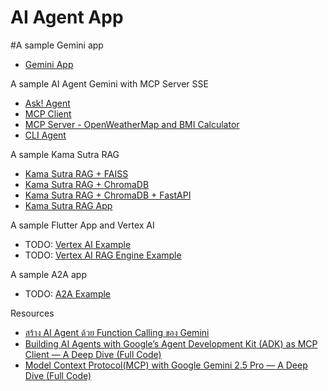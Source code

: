 # AI Agent App

#A sample Gemini app

* [Gemini App](/app/)

A sample AI Agent Gemini with MCP Server SSE

* [Ask! Agent](/ask/)
* [MCP Client](/mcp_client/)
* [MCP Server - OpenWeatherMap and BMI Calculator](/mcp_server/)
* [CLI Agent](/mcp_host/)

A sample Kama Sutra RAG

* [Kama Sutra RAG + FAISS](/rag/)
* [Kama Sutra RAG + ChromaDB](/rag_chromadb/)
* [Kama Sutra RAG + ChromaDB + FastAPI](/rag_chromadb_api/)
* [Kama Sutra RAG App](/app_rag/)

A sample Flutter App and Vertex AI

* TODO: [Vertex AI Example](/app_vertex/)
* TODO: [Vertex AI RAG Engine Example](/app_vertex_rag/)

A sample A2A app

* TODO: [A2A Example](/app_a2a/)

Resources

* [สร้าง AI Agent ด้วย Function Calling ของ Gemini](https://blog.redlinesoft.net/post/build-ai-agent-with-gemini-function-calling/)
* [Building AI Agents with Google’s Agent Development Kit (ADK) as MCP Client — A Deep Dive (Full Code)](https://medium.com/google-cloud/building-ai-agents-with-googles-agent-development-kit-adk-as-mcp-client-a-deep-dive-full-54d683713afe)
* [Model Context Protocol(MCP) with Google Gemini 2.5 Pro — A Deep Dive (Full Code)](https://medium.com/google-cloud/model-context-protocol-mcp-with-google-gemini-llm-a-deep-dive-full-code-ea16e3fac9a3)
